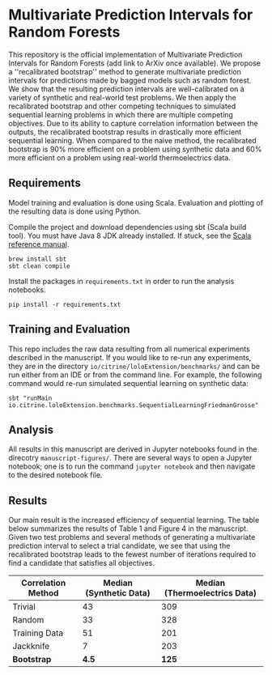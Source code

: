 # Multivariate Prediction Intervals for Random Forests

This repository is the official implementation of Multivariate Prediction Intervals for Random Forests (add link to ArXiv once available).
We propose a ''recalibrated bootstrap'' method to generate multivariate prediction intervals for predictions made by bagged models such as random forest.
We show that the resulting prediction intervals are well-calibrated on a variety of synthetic and real-world test problems.
We then apply the recalibrated bootstrap and other competing techniques to simulated sequential learning problems in which there are multiple competing objectives.
Due to its ability to capture correlation information between the outputs, the recalibrated bootstrap results in drastically more efficient sequential learning.
When compared to the naive method, the recalibrated bootstrap is 90% more efficient on a problem using synthetic data and 60% more efficient on a problem using real-world thermoelectrics data.

## Requirements

Model training and evaluation is done using Scala.
Evaluation and plotting of the resulting data is done using Python.

Compile the project and download dependencies using sbt (Scala build tool).
You must have Java 8 JDK already installed.
If stuck, see the [Scala reference manual](https://docs.scala-lang.org/getting-started/sbt-track/getting-started-with-scala-and-sbt-on-the-command-line.html).

```
brew install sbt
sbt clean compile
```

Install the packages in `requirements.txt` in order to run the analysis notebooks.

```
pip install -r requirements.txt
```

## Training and Evaluation

This repo includes the raw data resulting from all numerical experiments described in the manuscript.
If you would like to re-run any experiments, they are in the directory `io/citrine/loloExtension/benchmarks/` and can be run either from an IDE or from the command line.
For example, the following command would re-run simulated sequential learning on synthetic data:

```
sbt "runMain io.citrine.loloExtension.benchmarks.SequentialLearningFriedmanGrosse"
```

## Analysis

All results in this manuscript are derived in Jupyter notebooks found in the direcotry `manuscript-figures/`.
There are several ways to open a Jupyter notebook; one is to run the command `jupyter notebook` and then navigate to the desired notebook file.

## Results

Our main result is the increased efficiency of sequential learning.
The table below summarizes the results of Table 1 and Figure 4 in the manuscript.
Given two test problems and several methods of generating a multivariate prediction interval to select a trial candidate,
we see that using the recalibrated bootstrap leads to the fewest number of iterations required to find a candidate that satisfies all objectives.

| Correlation Method | Median (Synthetic Data)  | Median (Thermoelectrics Data) |
| ------------------ |------------------------- | ----------------------------- |
| Trivial            |     43                   |      309      |
| Random             |     33                   |      328      |
| Training Data      |     51                   |      201      |
| Jackknife          |     7                    |      203      |
| **Bootstrap**      |     **4.5**              |      **125**  |